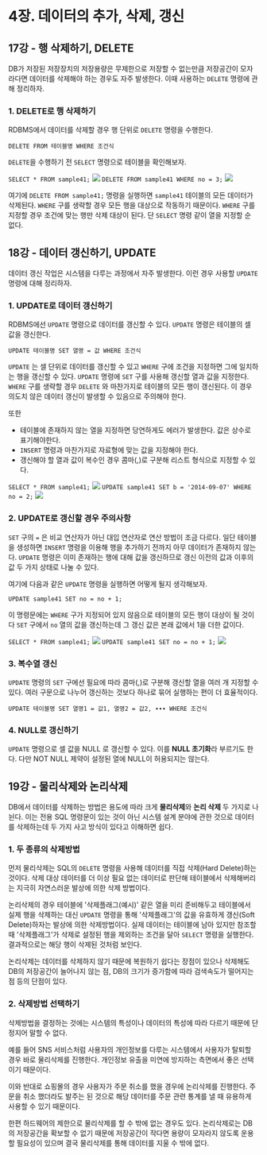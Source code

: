# 4장. 데이터의 추가, 삭제, 갱신

## 17강 - 행 삭제하기, DELETE

DB가 저장된 저장장치의 저장용량은 무제한으로 저장할 수 없는만큼 저장공간이 모자라다면 데이터를 삭제해야 하는 경우도 자주 발생한다. 이때 사용하는 `DELETE` 명령에 관해 정리하자.

### 1. DELETE로 행 삭제하기

RDBMS에서 데이터를 삭제할 경우 행 단위로 `DELETE` 명령을 수행한다.

`DELETE FROM 테이블명 WHERE 조건식`

`DELETE`을 수행하기 전 `SELECT` 명령으로 테이블을 확인해보자.

>
`SELECT * FROM sample41;`
![](https://images.velog.io/images/gshduet/post/e92bf756-deab-4ef3-bf82-3a523691b45d/image.png)
`DELETE FROM sample41 WHERE no = 3;`
![](https://images.velog.io/images/gshduet/post/5cf90df9-0ee7-4bb8-8d2e-37be47b7e013/image.png)

여기에 `DELETE FROM sample41;` 명령을 실행하면 `sample41` 테이블의 모든 데이터가 삭제된다. `WHERE` 구를 생략할 경우 모든 행을 대상으로 작동하기 때문이다. `WHERE` 구를 지정할 경우 조건에 맞는 행만 삭제 대상이 된다. 단 `SELECT` 명령 같이 열을 지정할 순 없다.

## 18강 - 데이터 갱신하기, UPDATE

데이터 갱신 작업은 시스템을 다루는 과정에서 자주 발생한다. 이런 경우 사용할 `UPDATE` 명령에 대해 정리하자.

### 1. UPDATE로 데이터 갱신하기

RDBMS에선 `UPDATE` 명령으로 데이터를 갱신할 수 있다. `UPDATE` 명령은 테이블의 셀 값을 갱신한다.

`UPDATE 테이블명 SET 열명 = 값 WHERE 조건식`

`UPDATE` 는 셀 단위로 데이터를 갱신할 수 있고 `WHERE` 구에 조건을 지정하면 그에 일치하는 행을 갱신할 수 있다. `UPDATE` 명령에 `SET` 구를 사용해 갱신할 열과 값을 지정한다. `WHERE` 구를 생략할 경우 `DELETE` 와 마찬가지로 테이블의 모든 행이 갱신된다. 이 경우 의도치 않은 데이터 갱신이 발생할 수 있음으로 주의해야 한다.

또한 

* 테이블에 존재하지 않는 열을 지정하면 당연하게도 에러가 발생한다. 값은 상수로 표기해야한다. 
* `INSERT` 명령과 마찬가지로 자료형에 맞는 값을 지정해야 한다. 
* 갱신해야 할 열과 값이 복수인 경우 콤마(,)로 구분해 리스트 형식으로 지정할 수 있다.

>
`SELECT * FROM sample41;`
![](https://images.velog.io/images/gshduet/post/cf5973fd-47de-4205-863f-27e8018437d9/image.png)
`UPDATE sample41 SET b = '2014-09-07' WHERE no = 2;`
![](https://images.velog.io/images/gshduet/post/80780dc1-e200-4977-a8fd-a7919dd5366e/image.png)


### 2. UPDATE로 갱신할 경우 주의사항

`SET` 구의 `=` 은 비교 연산자가 아닌 대입 연산자로 연산 방법이 조금 다르다. 일단 테이블을 생성하면 `INSERT` 명령을 이용해 행을 추가하기 전까지 아무 데이터가 존재하지 않는다. `UPDATE` 명령은 이미 존재하는 행에 대해 값을 갱신하므로 갱신 이전의 값과 이후의 값 두 가지 상태로 나눌 수 있다.

여기에 다음과 같은 `UPDATE` 명령을 실행하면 어떻게 될지 생각해보자.

`UPDATE sample41 SET no = no + 1;`

이 명령문에는 `WHERE` 구가 지정되어 있지 않음으로 테이블의 모든 행이 대상이 될 것이다 `SET` 구에서 `no` 열의 값을 갱신하는데 그 갱신 값은 본래 값에서 1을 더한 값이다.

>
`SELECT * FROM sample41;`
![](https://images.velog.io/images/gshduet/post/0d572041-e99b-49db-a25c-dbd370c762b7/image.png)
`UPDATE sample41 SET no = no + 1;`
![](https://images.velog.io/images/gshduet/post/b71520be-935e-40eb-8a23-5ad1dfdc37b8/image.png)

### 3. 복수열 갱신

`UPDATE` 명령의 `SET` 구에선 필요에 따라 콤마(,)로 구분해 갱신할 열을 여러 개 지정할 수 있다. 여러 구문으로 나누어 갱신하는 것보다 하나로 묶어 실행하는 편이 더 효율적이다.

`UPDATE 테이블명 SET 열명1 = 값1, 열명2 = 값2, ∙∙∙ WHERE 조건식`

### 4. NULL로 갱신하기

`UPDATE` 명령으로 셀 값을 NULL 로 갱신할 수 있다. 이를 **NULL 초기화**라 부르기도 한다. 다만 NOT NULL 제약이 설정된 열에 NULL이 허용되지는 않는다.

## 19강 - 물리삭제와 논리삭제

DB에서 데이터를 삭제하는 방법은 용도에 따라 크게 **물리삭제**와 **논리 삭제** 두 가지로 나뉜다. 이는 전용 SQL 명령문이 있는 것이 아닌 시스템 설계 분야에 관한 것으로 데이터를 삭제하는데 두 가지 사고 방식이 있다고 이해하면 쉽다.

### 1. 두 종류의 삭제방법

먼저 물리삭제는 SQL의 `DELETE` 명령을 사용해 데이터를 직접 삭제(Hard Delete)하는 것이다. 삭제 대상 데이터를 더 이상 필요 없는 데이터로 판단해 테이블에서 삭제해버리는 지극히 자연스러운 발상에 의한 삭제 방법이다.

논리삭제의 경우 테이블에 '삭제플래그(예시)' 같은 열을 미리 준비해두고 테이블에서 실제 행을 삭제하는 대신 `UPDATE` 명령을 통해 '삭제플래그'의 값을 유효하게 갱신(Soft Delete)하자는 발상에 의한 삭제방법이다. 실제 데이터는 테이블에 남아 있지만 참조할 때 '삭제플래그'가 삭제로 설정된 행을 제외하는 조건을 달아 `SELECT` 명령을 실행한다. 결과적으로는 해당 행이 삭제된 것처럼 보인다.

논리삭제는 데이터를 삭제하지 않기 때문에 복원하기 쉽다는 장점이 있으나 삭제해도 DB의 저장공간이 늘어나지 않는 점, DB의 크기가 증가함에 따라 검색속도가 떨어지는 점 등의 단점이 있다.

### 2. 삭제방법 선택하기

삭제방법을 결정하는 것에는 시스템의 특성이나 데이터의 특성에 따라 다르기 때문에 단정지어 말할 수 없다.

예를 들어 SNS 서비스처럼 사용자의 개인정보를 다루는 시스템에서 사용자가 탈퇴할 경우 바로 물리삭제를 진행한다. 개인정보 유출을 미연에 방지하는 측면에서 좋은 선택이기 때문이다.

이와 반대로 쇼핑몰의 경우 사용자가 주문 취소를 했을 경우에 논리삭제를 진행한다. 주문을 취소 했더라도 발주는 된 것으로 해당 데이터를 주문 관련 통계를 낼 때 유용하게 사용할 수 있기 때문이다.

한편 하드웨어의 제한으로 물리삭제를 할 수 밖에 없는 경우도 있다. 논리삭제로는 DB의 저장공간을 확보할 수 없기 때문에 저장공간이 작다면 용량이 모자라지 않도록 운용할 필요성이 있으며 결국 물리삭제를 통해 데이터를 지울 수 밖에 없다.
